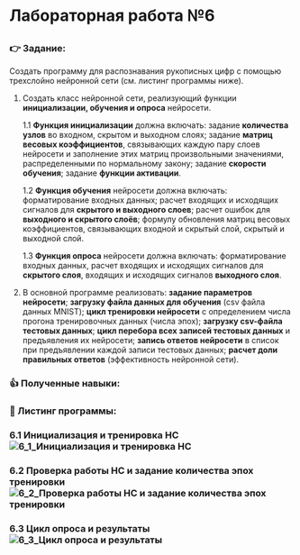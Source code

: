 # Лабораторная работа №6
## 
### :point_right: Задание:
 Создать программу для распознавания рукописных цифр с помощью трехслойно нейронной сети (см. листинг программы ниже).
1. Создать класс нейронной сети, реализующий функции **инициализации, обучения и опроса** нейросети.
   
   1.1 **Функция инициализации** должна включать: задание **количества узлов** во входном, скрытом и выходном слоях; задание **матриц весовых коэффициентов**, связывающих каждую пару слоев нейросети и заполнение этих матриц произвольными значениями, распределенными по нормальному закону; задание **скорости обучения**; задание **функции активации**.

   1.2 **Функция обучения** нейросети должна включать: форматирование входных данных; расчет входящих и исходящих сигналов для **скрытого и выходного слоев**; расчет ошибок для **выходного и скрытого слоёв**; формулу обновления матриц весовых коэффициентов, связывающих входной и скрытый слой, скрытый и выходной слой.
   
   1.3 **Функция опроса** нейросети должна включать: форматирование входных данных, расчет входящих и исходящих сигналов для **скрытого слоя**, входящих и исходящих сигналов **выходного слоя**.

2. В основной программе реализовать: **задание параметров нейросети**; **загрузку файла данных для обучения** (csv файла данных MNIST); **цикл тренировки нейросети** с определением числа прогона тренировочных данных (числа эпох); **загрузку csv-файла тестовых данных**; **цикл перебора всех записей тестовых данных** и предъявления их нейросети; **запись ответов нейросети** в список при предъявлении каждой записи тестовых данных; **расчет доли правильных ответов** (эффективность нейронной сети). 
    
   
### :thumbsup: Полученные навыки:

### :bookmark_tabs: Листинг программы:
### 6.1 Инициализация и тренировка НС![6_1_Инициализация и тренировка НС](https://github.com/user-attachments/assets/3d46b376-39cb-4983-a397-9a3865e4222e)
### 6.2 Проверка работы НС и задание количества эпох тренировки![6_2_Проверка работы НС и задание количества эпох тренировки](https://github.com/user-attachments/assets/d6526bff-e137-4ac6-a5d8-774aa4befdfd)
### 6.3 Цикл опроса и результаты![6_3_Цикл опроса и результаты](https://github.com/user-attachments/assets/63b18937-3edc-4a80-9d53-5b1443fec9ec)


